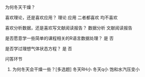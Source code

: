 为何冬天干燥？


喜欢理论，还是喜欢应用？
理论
应用
二者都喜欢
均不喜欢

喜欢分析数据，还是喜欢写文献阅读报告？
数据分析
文献阅读报告

是否愿意学一些简单的课程相关的R语言数据处理？
是
否

是否学过理想气体状态方程？
是
否


问答环节

1. 为何冬天会干燥一些？[多选题]
冬天RH小
冬天q小
饱和水汽压变小
